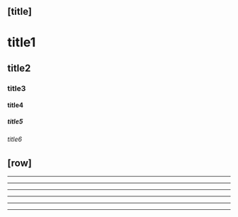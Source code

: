 [title]
---
# title1
## title2
### title3
#### title4
##### title5
###### title6


[row]
---
---
---------
- - -
***
*********
* * *
